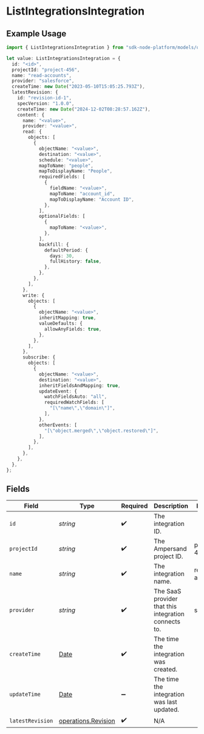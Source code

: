 # ListIntegrationsIntegration

## Example Usage

```typescript
import { ListIntegrationsIntegration } from "sdk-node-platform/models/operations";

let value: ListIntegrationsIntegration = {
  id: "<id>",
  projectId: "project-456",
  name: "read-accounts",
  provider: "salesforce",
  createTime: new Date("2023-05-10T15:05:25.793Z"),
  latestRevision: {
    id: "revision-id-1",
    specVersion: "1.0.0",
    createTime: new Date("2024-12-02T08:28:57.162Z"),
    content: {
      name: "<value>",
      provider: "<value>",
      read: {
        objects: [
          {
            objectName: "<value>",
            destination: "<value>",
            schedule: "<value>",
            mapToName: "people",
            mapToDisplayName: "People",
            requiredFields: [
              {
                fieldName: "<value>",
                mapToName: "account_id",
                mapToDisplayName: "Account ID",
              },
            ],
            optionalFields: [
              {
                mapToName: "<value>",
              },
            ],
            backfill: {
              defaultPeriod: {
                days: 30,
                fullHistory: false,
              },
            },
          },
        ],
      },
      write: {
        objects: [
          {
            objectName: "<value>",
            inheritMapping: true,
            valueDefaults: {
              allowAnyFields: true,
            },
          },
        ],
      },
      subscribe: {
        objects: [
          {
            objectName: "<value>",
            destination: "<value>",
            inheritFieldsAndMapping: true,
            updateEvent: {
              watchFieldsAuto: "all",
              requiredWatchFields: [
                "[\"name\",\"domain\"]",
              ],
            },
            otherEvents: [
              "[\"object.merged\",\"object.restored\"]",
            ],
          },
        ],
      },
    },
  },
};
```

## Fields

| Field                                                                                         | Type                                                                                          | Required                                                                                      | Description                                                                                   | Example                                                                                       |
| --------------------------------------------------------------------------------------------- | --------------------------------------------------------------------------------------------- | --------------------------------------------------------------------------------------------- | --------------------------------------------------------------------------------------------- | --------------------------------------------------------------------------------------------- |
| `id`                                                                                          | *string*                                                                                      | :heavy_check_mark:                                                                            | The integration ID.                                                                           |                                                                                               |
| `projectId`                                                                                   | *string*                                                                                      | :heavy_check_mark:                                                                            | The Ampersand project ID.                                                                     | project-456                                                                                   |
| `name`                                                                                        | *string*                                                                                      | :heavy_check_mark:                                                                            | The integration name.                                                                         | read-accounts                                                                                 |
| `provider`                                                                                    | *string*                                                                                      | :heavy_check_mark:                                                                            | The SaaS provider that this integration connects to.                                          | salesforce                                                                                    |
| `createTime`                                                                                  | [Date](https://developer.mozilla.org/en-US/docs/Web/JavaScript/Reference/Global_Objects/Date) | :heavy_check_mark:                                                                            | The time the integration was created.                                                         |                                                                                               |
| `updateTime`                                                                                  | [Date](https://developer.mozilla.org/en-US/docs/Web/JavaScript/Reference/Global_Objects/Date) | :heavy_minus_sign:                                                                            | The time the integration was last updated.                                                    |                                                                                               |
| `latestRevision`                                                                              | [operations.Revision](../../models/operations/revision.md)                                    | :heavy_check_mark:                                                                            | N/A                                                                                           |                                                                                               |